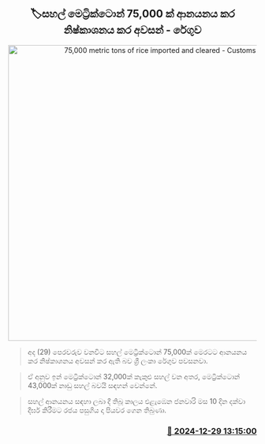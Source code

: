 <p align='center'><b><h2 align='center' title='75,000 metric tons of rice imported and cleared - Customs'>🏷සහල් මෙට්‍රික්ටොන් 75,000 ක් ආනයනය කර නිෂ්කාශනය කර අවසන් - රේගුව</h2></b></p>
<p align='center'><img src='https://helakuru.sgp1.cdn.digitaloceanspaces.com/esana/images/lib/ricenew[1].jpg' width='600' alt='75,000 metric tons of rice imported and cleared - Customs'></p>

> අද (29) පෙරවරුව වනවිට සහල් මෙට්‍රික්ටොන් 75,000ක් මෙරටට ආනයනය කර නිෂ්කාශනය අවසන් කර ඇති බව ශ්‍රී ලංකා රේගුව පවසනවා.

> ඒ අනුව ඉන් මෙට්‍රික්ටොන් 32,000ක් කැකුළු සහල් වන අතර, මෙට්‍රික්ටොන් 43,000ක් නාඩු සහල් බවයි සඳහන් වෙන්නේ.

> සහල් ආනයනය සඳහා ලබා දී තිබූ කාලය එළැඹෙන ජනවාරි මස 10 දින දක්වා දීර්ඝ කිරීමට රජය පසුගිය දා පියවර ගෙන තිබුණා.



<h3 align='right'><a href='https://www.helakuru.lk/esana/p/106169/'>📅 2024-12-29 13:15:00</a></h3>
